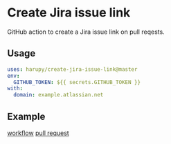 # Create Jira issue link

GitHub action to create a Jira issue link on pull reqests.

## Usage

```yml
uses: harupy/create-jira-issue-link@master
env:
  GITHUB_TOKEN: ${{ secrets.GITHUB_TOKEN }}
with:
  domain: example.atlassian.net
```

## Example

[workflow](./.github/workflows/example.yml)
[pull request](https://github.com/harupy/create-jira-issue-link/pull/1)
